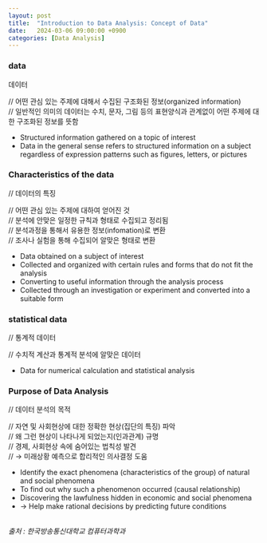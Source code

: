 ```yaml
---
layout: post
title:  "Introduction to Data Analysis: Concept of Data"
date:   2024-03-06 09:00:00 +0900
categories: [Data Analysis]
---
```


### data   
데이터   
   
// 어떤 관심 있는 주제에 대해서 수집된 구조화된 정보(organized information)   
// 일반적인 의미의 데이터는 수치, 문자, 그림 등의 표현양식과 관계없이 어떤 주제에 대한 구조화된 정보를 뜻함   
- Structured information gathered on a topic of interest   
- Data in the general sense refers to structured information on a subject regardless of expression patterns such as figures, letters, or pictures   
   
### Characteristics of the data   
// 데이터의 특징   
   
// 어떤 관심 있는 주제에 대하여 얻어진 것   
// 분석에 안맞은 일정한 규칙과 형태로 수집되고 정리됨   
// 분석과정을 통해서 유용한 정보(infomation)로 변환   
// 조사나 실험을 통해 수집되어 알맞은 형태로 변환   
- Data obtained on a subject of interest   
- Collected and organized with certain rules and forms that do not fit the analysis   
- Converting to useful information through the analysis process   
- Collected through an investigation or experiment and converted into a suitable form   
   
### statistical data   
// 통계적 데이터   
   
// 수치적 계산과 통계적 분석에 알맞은 데이터   
- Data for numerical calculation and statistical analysis   
   
### Purpose of Data Analysis   
// 데이터 분석의 목적   
   
// 자연 및 사회현상에 대한 정확한 현상(집단의 특징) 파악   
// 왜 그런 현상이 나타나게 되었는지(인과관계) 규명   
// 경제, 사회현상 속에 숨어있는 법칙성 발견   
// → 미래상황 예측으로 합리적인 의사결정 도움   
- Identify the exact phenomena (characteristics of the group) of natural and social phenomena   
- To find out why such a phenomenon occurred (causal relationship)   
- Discovering the lawfulness hidden in economic and social phenomena   
- → Help make rational decisions by predicting future conditions   
   
<br />
<cite>출처 : 한국방송통신대학교 컴퓨터과학과</cite>
